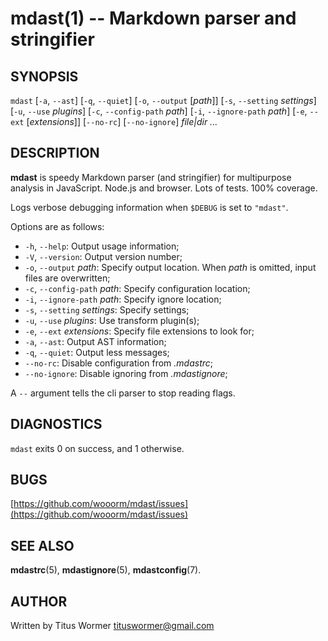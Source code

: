 # mdast(1) -- Markdown parser and stringifier

## SYNOPSIS

`mdast` [`-a`, `--ast`] [`-q`, `--quiet`] [`-o`, `--output` [_path_]] [`-s`, `--setting` _settings_] [`-u`, `--use` _plugins_] [`-c`, `--config-path` _path_] [`-i`, `--ignore-path` _path_] [`-e`, `--ext` [_extensions_]] [`--no-rc`] [`--no-ignore`] _file|dir_ _..._

## DESCRIPTION

**mdast** is speedy Markdown parser (and stringifier) for multipurpose analysis in JavaScript.  Node.js and browser.  Lots of tests.  100% coverage.

Logs verbose debugging information when `$DEBUG` is set to `"mdast"`.

Options are as follows:

*   `-h`, `--help`: Output usage information;
*   `-V`, `--version`: Output version number;
*   `-o`, `--output` _path_: Specify output location.  When _path_ is omitted, input files are overwritten;
*   `-c`, `--config-path` _path_: Specify configuration location;
*   `-i`, `--ignore-path` _path_: Specify ignore location;
*   `-s`, `--setting` _settings_: Specify settings;
*   `-u`, `--use` _plugins_: Use transform plugin(s);
*   `-e`, `--ext` _extensions_: Specify file extensions to look for;
*   `-a`, `--ast`: Output AST information;
*   `-q`, `--quiet`: Output less messages;
*   `--no-rc`: Disable configuration from _.mdastrc_;
*   `--no-ignore`: Disable ignoring from _.mdastignore_;

A `--` argument tells the cli parser to stop reading flags.

## DIAGNOSTICS

`mdast` exits 0 on success, and 1 otherwise.

## BUGS

[https://github.com/wooorm/mdast/issues](https://github.com/wooorm/mdast/issues)

## SEE ALSO

**mdastrc**(5), **mdastignore**(5), **mdastconfig**(7).

## AUTHOR

Written by Titus Wormer [tituswormer@gmail.com](tituswormer@gmail.com)
